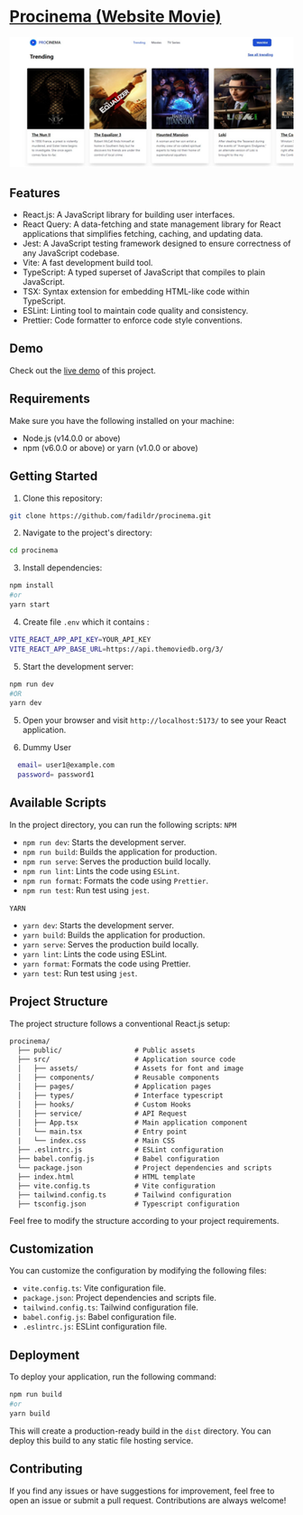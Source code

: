 # [Procinema (Website Movie)](link-demo)

![Image Banner](src/assets/images/banner.jpeg)

## Features

- React.js: A JavaScript library for building user interfaces.
- React Query: A data-fetching and state management library for React applications that simplifies fetching, caching, and updating data.
- Jest: A JavaScript testing framework designed to ensure correctness of any JavaScript codebase.
- Vite: A fast development build tool.
- TypeScript: A typed superset of JavaScript that compiles to plain JavaScript.
- TSX: Syntax extension for embedding HTML-like code within TypeScript.
- ESLint: Linting tool to maintain code quality and consistency.
- Prettier: Code formatter to enforce code style conventions.

## Demo

Check out the [live demo](link-demo) of this project.

## Requirements

Make sure you have the following installed on your machine:

- Node.js (v14.0.0 or above)
- npm (v6.0.0 or above) or yarn (v1.0.0 or above)

## Getting Started

1. Clone this repository:

```bash
git clone https://github.com/fadildr/procinema.git
```

2. Navigate to the project's directory:

```bash
cd procinema
```

3. Install dependencies:

```bash
npm install
#or
yarn start
```

4. Create file `.env` which it contains :

```bash
VITE_REACT_APP_API_KEY=YOUR_API_KEY
VITE_REACT_APP_BASE_URL=https://api.themoviedb.org/3/
```

5. Start the development server:

```bash
npm run dev
#OR
yarn dev
```

5. Open your browser and visit `http://localhost:5173/` to see your React application.

6. Dummy User

```bash
  email= user1@example.com
  password= password1
```

## Available Scripts

In the project directory, you can run the following scripts:
`NPM`

- `npm run dev`: Starts the development server.
- `npm run build`: Builds the application for production.
- `npm run serve`: Serves the production build locally.
- `npm run lint`: Lints the code using `ESLint`.
- `npm run format`: Formats the code using `Prettier`.
- `npm run test`: Run test using `jest`.

`YARN`

- `yarn dev`: Starts the development server.
- `yarn build`: Builds the application for production.
- `yarn serve`: Serves the production build locally.
- `yarn lint`: Lints the code using ESLint.
- `yarn format`: Formats the code using Prettier.
- `yarn test`: Run test using `jest`.

## Project Structure

The project structure follows a conventional React.js setup:

```
procinema/
  ├── public/                  # Public assets
  ├── src/                     # Application source code
  │   ├── assets/              # Assets for font and image
  │   ├── components/          # Reusable components
  │   ├── pages/               # Application pages
  │   ├── types/               # Interface typescript
  │   ├── hooks/               # Custom Hooks
  │   ├── service/             # API Request
  │   ├── App.tsx              # Main application component
  │   └── main.tsx             # Entry point
  |   └── index.css            # Main CSS
  ├── .eslintrc.js             # ESLint configuration
  ├── babel.config.js          # Babel configuration
  └── package.json             # Project dependencies and scripts
  ├── index.html               # HTML template
  ├── vite.config.ts           # Vite configuration
  ├── tailwind.config.ts       # Tailwind configuration
  ├── tsconfig.json            # Typescript configuration
```

Feel free to modify the structure according to your project requirements.

## Customization

You can customize the configuration by modifying the following files:

- `vite.config.ts`: Vite configuration file.
- `package.json`: Project dependencies and scripts file.
- `tailwind.config.ts`: Tailwind configuration file.
- `babel.config.js`: Babel configuration file.
- `.eslintrc.js`: ESLint configuration file.

## Deployment

To deploy your application, run the following command:

```bash
npm run build
#or
yarn build
```

This will create a production-ready build in the `dist` directory. You can deploy this build to any static file hosting service.

## Contributing

If you find any issues or have suggestions for improvement, feel free to open an issue or submit a pull request. Contributions are always welcome!
